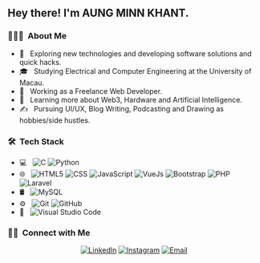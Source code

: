 <h2> Hey there! I'm AUNG MINN KHANT.</h2>

<h3> 👨🏻‍💻 &nbsp;About Me </h3>

- 🤔 &nbsp; Exploring new technologies and developing software solutions and quick hacks.
- 🎓 &nbsp; Studying Electrical and Computer Engineering at the University of Macau.
- 💼 &nbsp; Working as a Freelance Web Developer.
- 🌱 &nbsp; Learning more about Web3, Hardware and Artificial Intelligence.
- ✍️ &nbsp; Pursuing UI/UX, Blog Writing, Podcasting and Drawing as hobbies/side hustles.

<h3> 🛠 &nbsp;Tech Stack</h3>

- 💻 &nbsp;
  ![C](https://img.shields.io/badge/--333333?style=flat&logo=C)
  ![Python](https://img.shields.io/badge/-Python-333333?style=flat&logo=python)
- 🌐 &nbsp;
  ![HTML5](https://img.shields.io/badge/-HTML5-333333?style=flat&logo=HTML5)
  ![CSS](https://img.shields.io/badge/-CSS-333333?style=flat&logo=CSS3&logoColor=1572B6)
  ![JavaScript](https://img.shields.io/badge/-JavaScript-333333?style=flat&logo=javascript)
  ![VueJs](https://img.shields.io/badge/-Vue.Js-333333?style=flat&logo=vue.js)
  ![Bootstrap](https://img.shields.io/badge/-Bootstrap-333333?style=flat&logo=bootstrap&logoColor=563D7C)
  ![PHP](https://img.shields.io/badge/-PHP-333333?style=flat&logo=php)
  ![Laravel](https://img.shields.io/badge/-Laravel-333333?style=flat&logo=Laravel)
- 🛢 &nbsp;
  ![MySQL](https://img.shields.io/badge/-MySQL-333333?style=flat&logo=mysql)
- ⚙️ &nbsp;
  ![Git](https://img.shields.io/badge/-Git-333333?style=flat&logo=git)
  ![GitHub](https://img.shields.io/badge/-GitHub-333333?style=flat&logo=github)
- 🔧 &nbsp;
  ![Visual Studio Code](https://img.shields.io/badge/-Visual%20Studio%20Code-333333?style=flat&logo=visual-studio-code&logoColor=007ACC)

<h3> 🤝🏻 &nbsp;Connect with Me </h3>

<p align="center">
<a href="https://https://www.linkedin.com/in/aung-minn-khant-2a8403172/" target="_blank"><img alt="LinkedIn" src="https://img.shields.io/badge/LinkedIn-AUNG MINN KHANT-blue?style=flat-square&logo=linkedin"></a>
<a href="https://www.instagram.com/___aung_minn_khant___/" target="_blank"><img alt="Instagram" src="https://img.shields.io/badge/Instagram-___aung_minn_khant___-blue?style=flat-square&logo=instagram"></a>
<a href="mailto:aungminnkhant94@gmail.com" target="_blank"><img alt="Email" src="https://img.shields.io/badge/Email-aungminnkhant94@gmail.com-blue?style=flat-square&logo=gmail"></a>
</p>

